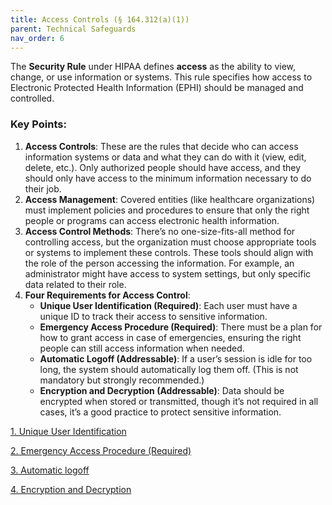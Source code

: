 ```yaml
---
title: Access Controls (§ 164.312(a)(1))
parent: Technical Safeguards
nav_order: 6
---
```


The **Security Rule** under HIPAA defines **access** as the ability to view, change, or use information or systems. This rule specifies how access to Electronic Protected Health Information (EPHI) should be managed and controlled.

### Key Points:

1. **Access Controls**: These are the rules that decide who can access information systems or data and what they can do with it (view, edit, delete, etc.). Only authorized people should have access, and they should only have access to the minimum information necessary to do their job.
2. **Access Management**: Covered entities (like healthcare organizations) must implement policies and procedures to ensure that only the right people or programs can access electronic health information.
3. **Access Control Methods**: There’s no one-size-fits-all method for controlling access, but the organization must choose appropriate tools or systems to implement these controls. These tools should align with the role of the person accessing the information. For example, an administrator might have access to system settings, but only specific data related to their role.
4. **Four Requirements for Access Control**:
    - **Unique User Identification (Required)**: Each user must have a unique ID to track their access to sensitive information.
    - **Emergency Access Procedure (Required)**: There must be a plan for how to grant access in case of emergencies, ensuring the right people can still access information when needed.
    - **Automatic Logoff (Addressable)**: If a user’s session is idle for too long, the system should automatically log them off. (This is not mandatory but strongly recommended.)
    - **Encryption and Decryption (Addressable)**: Data should be encrypted when stored or transmitted, though it’s not required in all cases, it’s a good practice to protect sensitive information.

[1. Unique User Identification](https://www.notion.so/1-Unique-User-Identification-17610719456980118d86df744c6b9426?pvs=21)

[2. Emergency Access Procedure (Required)](https://www.notion.so/2-Emergency-Access-Procedure-Required-17610719456980ffbfdfc87486ff58b8?pvs=21)

[3. Automatic logoff](https://www.notion.so/3-Automatic-logoff-1761071945698009a671e5f0edc8bbf9?pvs=21)

[4. Encryption and Decryption](https://www.notion.so/4-Encryption-and-Decryption-17610719456980e4ab4dcaa9881ca37d?pvs=21)